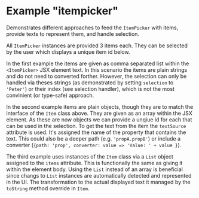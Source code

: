 # Example "itempicker"

Demonstrates different approaches to feed the `ItemPicker` with items, provide texts to represent them, and handle  selection.

All `ItemPicker` instances are provided 3 items each. They can be selected by the user which displays a unique item id below.

In the first example the items are given as comma separated list within the `<ItemPicker>` JSX element text. In this scenario the items are plain strings and do not need to converted forther. However, the selection can only be handled via theses strings (as demonstrated by setting `selection` to `'Peter'`) or their index (see selection handler), which is not the most convinient (or type-safe) approach.

In the second example items are plain objects, though they are to match the interface of the `Item` class above. They are given as an array within the JSX element. As these are now objects we can provide a unqiue id for each that can be used in the selection. To get the text from the item the `textSource` attribute is used. It's assigned the name of the property that contains the text. This could also be a deeper path (e.g. `'propA.propB'`) or include a converter (`{path: 'prop', converter: value => 'Value: ' + value }`).

The third example uses instances of the `Item` class via a `List` object assigned to the `items` attribute. This is functionally the same as giving it within the element body. Using the `List` instead of an array is beneficial since changs to `List` instances are automatically detected and represented in the UI. The transformation to the actual displayed text it managed by the `toString` method override in `Item`.
